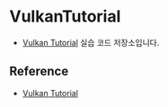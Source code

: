 # VulkanTutorial
- [Vulkan Tutorial](https://vulkan-tutorial.com/Introduction) 실습 코드 저장소입니다.

## Reference
- [Vulkan Tutorial](https://vulkan-tutorial.com/Introduction)
